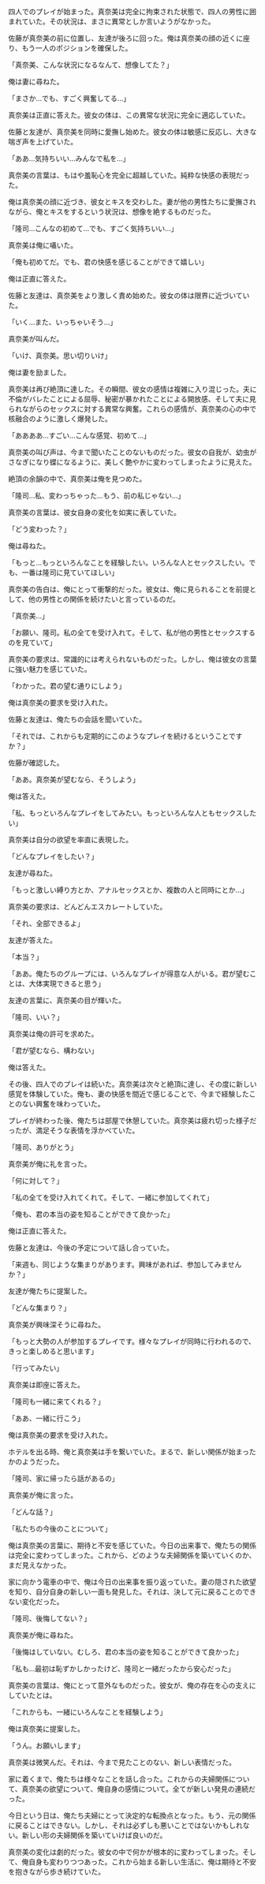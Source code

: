 四人でのプレイが始まった。真奈美は完全に拘束された状態で、四人の男性に囲まれていた。その状況は、まさに異常としか言いようがなかった。

佐藤が真奈美の前に位置し、友達が後ろに回った。俺は真奈美の顔の近くに座り、もう一人のポジションを確保した。

「真奈美、こんな状況になるなんて、想像してた？」

俺は妻に尋ねた。

「まさか…でも、すごく興奮してる…」

真奈美は正直に答えた。彼女の体は、この異常な状況に完全に適応していた。

佐藤と友達が、真奈美を同時に愛撫し始めた。彼女の体は敏感に反応し、大きな喘ぎ声を上げていた。

「ああ…気持ちいい…みんなで私を…」

真奈美の言葉は、もはや羞恥心を完全に超越していた。純粋な快感の表現だった。

俺は真奈美の顔に近づき、彼女とキスを交わした。妻が他の男性たちに愛撫されながら、俺とキスをするという状況は、想像を絶するものだった。

「隆司…こんなの初めて…でも、すごく気持ちいい…」

真奈美は俺に囁いた。

「俺も初めてだ。でも、君の快感を感じることができて嬉しい」

俺は正直に答えた。

佐藤と友達は、真奈美をより激しく責め始めた。彼女の体は限界に近づいていた。

「いく…また、いっちゃいそう…」

真奈美が叫んだ。

「いけ、真奈美。思い切りいけ」

俺は妻を励ました。

真奈美は再び絶頂に達した。その瞬間、彼女の感情は複雑に入り混じった。夫に不倫がバレたことによる屈辱、秘密が暴かれたことによる開放感、そして夫に見られながらのセックスに対する異常な興奮。これらの感情が、真奈美の心の中で核融合のように激しく爆発した。

「ああああ…すごい…こんな感覚、初めて…」

真奈美の叫び声は、今まで聞いたことのないものだった。彼女の自我が、幼虫がさなぎになり蝶になるように、美しく艶やかに変わってしまったように見えた。

絶頂の余韻の中で、真奈美は俺を見つめた。

「隆司…私、変わっちゃった…もう、前の私じゃない…」

真奈美の言葉は、彼女自身の変化を如実に表していた。

「どう変わった？」

俺は尋ねた。

「もっと…もっといろんなことを経験したい。いろんな人とセックスしたい。でも、一番は隆司に見ていてほしい」

真奈美の告白は、俺にとって衝撃的だった。彼女は、俺に見られることを前提として、他の男性との関係を続けたいと言っているのだ。

「真奈美…」

「お願い、隆司。私の全てを受け入れて。そして、私が他の男性とセックスするのを見ていて」

真奈美の要求は、常識的には考えられないものだった。しかし、俺は彼女の言葉に強い魅力を感じていた。

「わかった。君の望む通りにしよう」

俺は真奈美の要求を受け入れた。

佐藤と友達は、俺たちの会話を聞いていた。

「それでは、これからも定期的にこのようなプレイを続けるということですか？」

佐藤が確認した。

「ああ。真奈美が望むなら、そうしよう」

俺は答えた。

「私、もっといろんなプレイをしてみたい。もっといろんな人ともセックスしたい」

真奈美は自分の欲望を率直に表現した。

「どんなプレイをしたい？」

友達が尋ねた。

「もっと激しい縛り方とか、アナルセックスとか、複数の人と同時にとか…」

真奈美の要求は、どんどんエスカレートしていた。

「それ、全部できるよ」

友達が答えた。

「本当？」

「ああ。俺たちのグループには、いろんなプレイが得意な人がいる。君が望むことは、大体実現できると思う」

友達の言葉に、真奈美の目が輝いた。

「隆司、いい？」

真奈美は俺の許可を求めた。

「君が望むなら、構わない」

俺は答えた。

その後、四人でのプレイは続いた。真奈美は次々と絶頂に達し、その度に新しい感覚を体験していた。俺も、妻の快感を間近で感じることで、今まで経験したことのない興奮を味わっていた。

プレイが終わった後、俺たちは部屋で休憩していた。真奈美は疲れ切った様子だったが、満足そうな表情を浮かべていた。

「隆司、ありがとう」

真奈美が俺に礼を言った。

「何に対して？」

「私の全てを受け入れてくれて。そして、一緒に参加してくれて」

「俺も、君の本当の姿を知ることができて良かった」

俺は正直に答えた。

佐藤と友達は、今後の予定について話し合っていた。

「来週も、同じような集まりがあります。興味があれば、参加してみませんか？」

友達が俺たちに提案した。

「どんな集まり？」

真奈美が興味深そうに尋ねた。

「もっと大勢の人が参加するプレイです。様々なプレイが同時に行われるので、きっと楽しめると思います」

「行ってみたい」

真奈美は即座に答えた。

「隆司も一緒に来てくれる？」

「ああ、一緒に行こう」

俺は真奈美の要求を受け入れた。

ホテルを出る時、俺と真奈美は手を繋いでいた。まるで、新しい関係が始まったかのようだった。

「隆司、家に帰ったら話があるの」

真奈美が俺に言った。

「どんな話？」

「私たちの今後のことについて」

俺は真奈美の言葉に、期待と不安を感じていた。今日の出来事で、俺たちの関係は完全に変わってしまった。これから、どのような夫婦関係を築いていくのか、まだ見えなかった。

家に向かう電車の中で、俺は今日の出来事を振り返っていた。妻の隠された欲望を知り、自分自身の新しい一面も発見した。それは、決して元に戻ることのできない変化だった。

「隆司、後悔してない？」

真奈美が俺に尋ねた。

「後悔はしていない。むしろ、君の本当の姿を知ることができて良かった」

「私も…最初は恥ずかしかったけど、隆司と一緒だったから安心だった」

真奈美の言葉は、俺にとって意外なものだった。彼女が、俺の存在を心の支えにしていたとは。

「これからも、一緒にいろんなことを経験しよう」

俺は真奈美に提案した。

「うん。お願いします」

真奈美は微笑んだ。それは、今まで見たことのない、新しい表情だった。

家に着くまで、俺たちは様々なことを話し合った。これからの夫婦関係について、真奈美の欲望について、俺自身の感情について。全てが新しい発見の連続だった。

今日という日は、俺たち夫婦にとって決定的な転換点となった。もう、元の関係に戻ることはできない。しかし、それは必ずしも悪いことではないかもしれない。新しい形の夫婦関係を築いていけば良いのだ。

真奈美の変化は劇的だった。彼女の中で何かが根本的に変わってしまった。そして、俺自身も変わりつつあった。これから始まる新しい生活に、俺は期待と不安を抱きながら歩き続けていた。